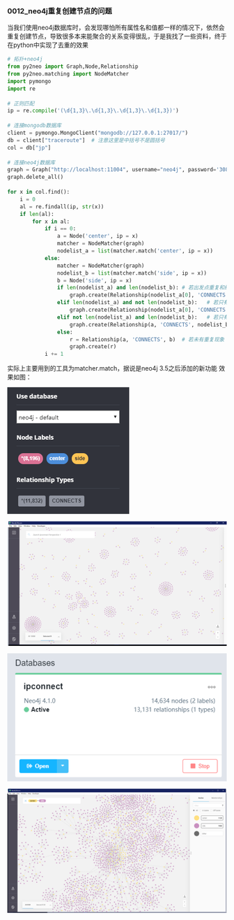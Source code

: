 ### 0012_neo4j重复创建节点的问题

当我们使用neo4j数据库时，会发现哪怕所有属性名和值都一样的情况下，依然会重复创建节点，导致很多本来能聚合的关系变得很乱，于是我找了一些资料，终于在python中实现了去重的效果
```python
# 拓扑+neo4j
from py2neo import Graph,Node,Relationship
from py2neo.matching import NodeMatcher
import pymongo
import re

# 正则匹配
ip = re.compile('(\d{1,3}\.\d{1,3}\.\d{1,3}\.\d{1,3})')

# 连接mongodb数据库
client = pymongo.MongoClient("mongodb://127.0.0.1:27017/")
db = client["traceroute"]  # 注意这里是中括号不是圆括号
col = db["jp"]

# 连接neo4j数据库
graph = Graph("http://localhost:11004", username="neo4j", password='308')
graph.delete_all()

for x in col.find():
    i = 0
    al = re.findall(ip, str(x))
    if len(al):
        for x in al:
            if i == 0:
                a = Node('center', ip = x)
                matcher = NodeMatcher(graph)
                nodelist_a = list(matcher.match('center', ip = x))
            else:
                matcher = NodeMatcher(graph)                
                nodelist_b = list(matcher.match('side', ip = x))
                b = Node('side', ip = x)
                if len(nodelist_a) and len(nodelist_b): # 若出发点重复和结束点均重复
                    graph.create(Relationship(nodelist_a[0], 'CONNECTS', nodelist_b[0]))
                elif len(nodelist_a) and not len(nodelist_b):   # 若只有出发点重复
                    graph.create(Relationship(nodelist_a[0], 'CONNECTS', b))
                elif not len(nodelist_a) and len(nodelist_b):   # 若只有结束点重复
                    graph.create(Relationship(a, 'CONNECTS', nodelist_b[0]))
                else:                    
                    r = Relationship(a, 'CONNECTS', b)  # 若未有重复现象
                    graph.create(r)
            i += 1           
```
实际上主要用到的工具为matcher.match，据说是neo4j 3.5之后添加的新功能
效果如图：

![去重前图](https://github.com/linyang23/Q-A-in-level-2/blob/master/photo/removebefore.png)  

![去重前图2](https://github.com/linyang23/Q-A-in-level-2/blob/master/photo/removebefore_2.png)  

![去重后图](https://github.com/linyang23/Q-A-in-level-2/blob/master/photo/removeafter.png)  

![去重后图2](https://github.com/linyang23/Q-A-in-level-2/blob/master/photo/removeafter_2.png)  
